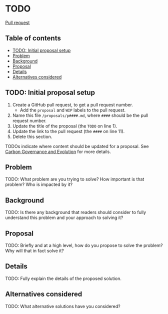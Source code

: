 # TODO

<!--
Part of the Carbon Language project, under the Apache License v2.0 with LLVM
Exceptions. See /LICENSE for license information.
SPDX-License-Identifier: Apache-2.0 WITH LLVM-exception
-->

[Pull request](https://github.com/carbon-language/carbon-lang/pull/####)

## Table of contents

<!-- toc -->

- [TODO: Initial proposal setup](#todo-initial-proposal-setup)
- [Problem](#problem)
- [Background](#background)
- [Proposal](#proposal)
- [Details](#details)
- [Alternatives considered](#alternatives-considered)

<!-- tocstop -->

## TODO: Initial proposal setup

1. Create a GitHub pull request, to get a pull request number.
   - Add the `proposal` and `WIP` labels to the pull request.
2. Name this file `/proposals/p####.md`, where `####` should be the pull request
   number.
3. Update the title of the proposal (the `TODO` on line 1).
4. Update the link to the pull request (the `####` on line 11).
5. Delete this section.

TODOs indicate where content should be updated for a proposal. See
[Carbon Governance and Evolution](/docs/project/evolution.md) for more details.

## Problem

TODO: What problem are you trying to solve? How important is that problem? Who
is impacted by it?

## Background

TODO: Is there any background that readers should consider to fully understand
this problem and your approach to solving it?

## Proposal

TODO: Briefly and at a high level, how do you propose to solve the problem? Why
will that in fact solve it?

## Details

TODO: Fully explain the details of the proposed solution.

## Alternatives considered

TODO: What alternative solutions have you considered?
